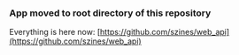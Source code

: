 ### App moved to root directory of this repository

Everything is here now: [https://github.com/szines/web_api](https://github.com/szines/web_api)